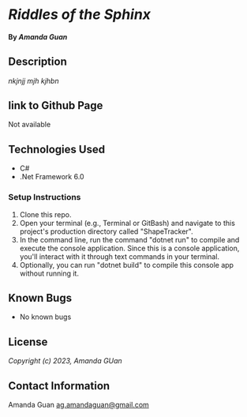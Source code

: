 # _Riddles of the Sphinx_

#### By _**Amanda Guan**_

## Description

_nkjnjj mjh kjhbn_

## link to Github Page

Not available

## Technologies Used

- C#
- .Net Framework 6.0

### Setup Instructions

1. Clone this repo.
2. Open your terminal (e.g., Terminal or GitBash) and navigate to this project's production directory called "ShapeTracker".
3. In the command line, run the command "dotnet run" to compile and execute the console application. Since this is a console application, you'll interact with it through text commands in your terminal.
4. Optionally, you can run "dotnet build" to compile this console app without running it.

## Known Bugs

- No known bugs

## License

_Copyright (c) 2023, Amanda GUan_

## Contact Information

Amanda Guan <ag.amandaguan@gmail.com>